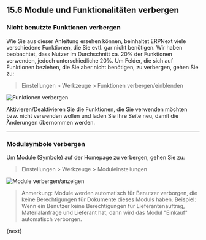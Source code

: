 ## 15.6 Module und Funktionalitäten verbergen

### Nicht benutzte Funktionen verbergen

Wie Sie aus dieser Anleitung ersehen können, beinhaltet ERPNext viele verschiedene Funktionen, die Sie evtl. gar nicht benötigen. Wir haben beobachtet, dass Nutzer im Durchschnitt ca. 20% der Funktionen verwenden, jedoch unterschiedliche 20%. Um Felder, die sich auf Funktionen beziehen, die Sie aber nicht benötigen, zu verbergen, gehen Sie zu:

> Einstellungen > Werkzeuge > Funktionen verbergen/einblenden

![Funktionen verbergen]({{docs_base_url}}/assets/old_images/erpnext/hide-features.png)

Aktivieren/Deaktivieren Sie die Funktionen, die Sie verwenden möchten bzw. nicht verwenden wollen und laden Sie Ihre Seite neu, damit die Änderungen übernommen werden.

* * *

### Modulsymbole verbergen

Um Module (Symbole) auf der Homepage zu verbergen, gehen Sie zu:

> Einstellungen > Werkzeuge > Moduleinstellungen

![Module verbergen/anzeigen]({{docs_base_url}}/assets/old_images/erpnext/hide-module.png)

> Anmerkung: Module werden automatisch für Benutzer verborgen, die keine Berechtigungen für Dokumente dieses Moduls haben. Beispiel: Wenn ein Benutzer keine Berechtigungen für Lieferantenauftrag, Materialanfrage und Lieferant hat, dann wird das Modul "Einkauf" automatisch verborgen.

{next}
